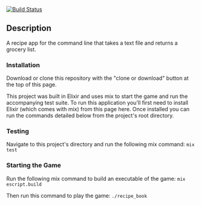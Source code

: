 [![Build Status](https://travis-ci.org/mbdebbeler/apprenticeship-recipe-book.svg?branch=master)](https://travis-ci.org/mbdebbeler/apprenticeship-recipe-book)

## Description

A recipe app for the command line that takes a text file and returns a grocery list.

### Installation
Download or clone this repository with the "clone or download" button at the top of this page.

This project was built in Elixir and uses mix to start the game and run the accompanying test suite. To run this application you'll first need to install Elixir (which comes with mix) from this page here. Once installed you can run the commands detailed below from the project's root directory.

### Testing
Navigate to this project's directory and run the following mix command: `mix test`

### Starting the Game
Run the following mix command to build an executable of the game: `mix escript.build`

Then run this command to play the game: `./recipe_book`
